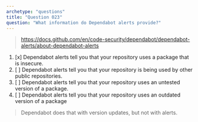 ```yaml
---
archetype: "questions"
title: "Question 023"
question: "What information do Dependabot alerts provide?"
---
```



> https://docs.github.com/en/code-security/dependabot/dependabot-alerts/about-dependabot-alerts
1. [x] Dependabot alerts tell you that your repository uses a package that is insecure.
1. [ ] Dependabot alerts tell you that your repository is being used by other public repositories.
1. [ ] Dependabot alerts tell you that your repository uses an untested version of a package.
1. [ ] Dependabot alerts tell you that your repository uses an outdated version of a package
> Dependabot does that with version updates, but not with alerts.
